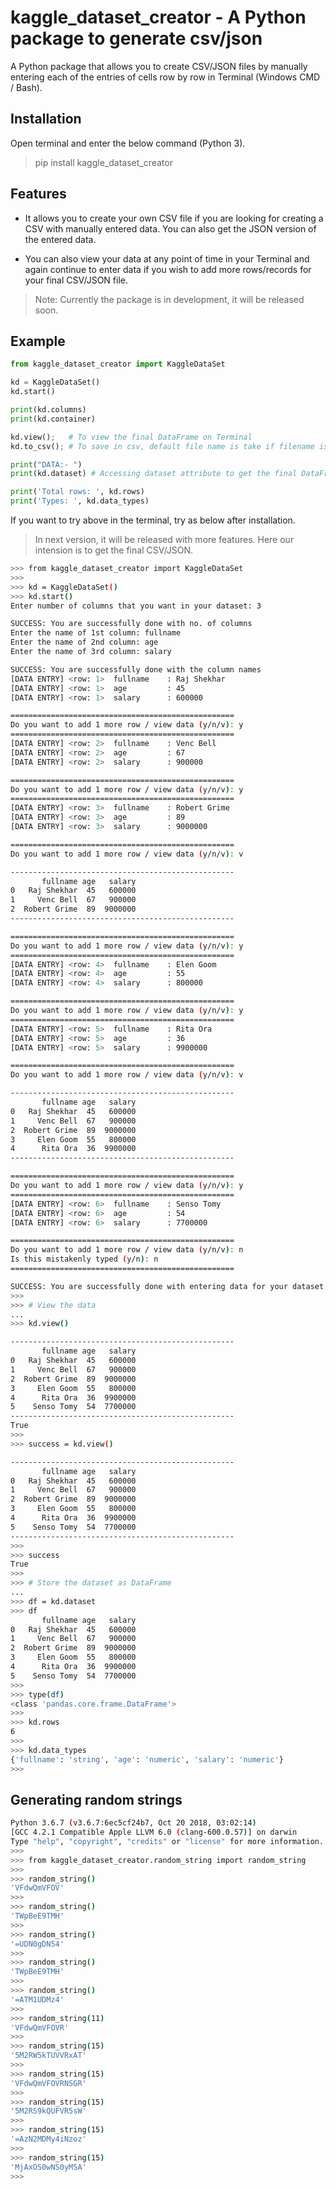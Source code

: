 # kaggle_dataset_creator - A  Python package to generate csv/json

A Python package that allows you to create CSV/JSON files by manually entering each
of the entries of cells row by row in Terminal (Windows CMD / Bash).


## Installation

Open terminal and enter the below command (Python 3).

> pip install kaggle_dataset_creator

## Features

+ It allows you to create your own CSV file if you are looking for creating a CSV with manually entered data. You can also get the JSON version of the entered data.

+ You can also view your data at any point of time in your Terminal and again continue 
to enter data if you wish to add more rows/records for your final CSV/JSON file.

> Note: Currently the package is in development, it will be released soon.

## Example

```python
from kaggle_dataset_creator import KaggleDataSet

kd = KaggleDataSet()
kd.start()

print(kd.columns)
print(kd.container)

kd.view();   # To view the final DataFrame on Terminal
kd.to_csv(); # To save in csv, default file name is take if filename is not provided 

print("DATA:- ")
print(kd.dataset) # Accessing dataset attribute to get the final DataFrame

print('Total rows: ', kd.rows)
print('Types: ', kd.data_types)
```

If you want to try above in the terminal, try as below after installation.

> In next version, it will be released with more features. Here our intension is to get the final CSV/JSON.

```bash
>>> from kaggle_dataset_creator import KaggleDataSet
>>>
>>> kd = KaggleDataSet()
>>> kd.start()
Enter number of columns that you want in your dataset: 3

SUCCESS: You are successfully done with no. of columns
Enter the name of 1st column: fullname
Enter the name of 2nd column: age
Enter the name of 3rd column: salary

SUCCESS: You are successfully done with the column names
[DATA ENTRY] <row: 1>  fullname    : Raj Shekhar
[DATA ENTRY] <row: 1>  age         : 45
[DATA ENTRY] <row: 1>  salary      : 600000

==================================================
Do you want to add 1 more row / view data (y/n/v): y
==================================================
[DATA ENTRY] <row: 2>  fullname    : Venc Bell
[DATA ENTRY] <row: 2>  age         : 67
[DATA ENTRY] <row: 2>  salary      : 900000

==================================================
Do you want to add 1 more row / view data (y/n/v): y
==================================================
[DATA ENTRY] <row: 3>  fullname    : Robert Grime
[DATA ENTRY] <row: 3>  age         : 89
[DATA ENTRY] <row: 3>  salary      : 9000000

==================================================
Do you want to add 1 more row / view data (y/n/v): v

--------------------------------------------------
       fullname age   salary
0   Raj Shekhar  45   600000
1     Venc Bell  67   900000
2  Robert Grime  89  9000000
--------------------------------------------------

==================================================
Do you want to add 1 more row / view data (y/n/v): y
==================================================
[DATA ENTRY] <row: 4>  fullname    : Elen Goom
[DATA ENTRY] <row: 4>  age         : 55
[DATA ENTRY] <row: 4>  salary      : 800000

==================================================
Do you want to add 1 more row / view data (y/n/v): y
==================================================
[DATA ENTRY] <row: 5>  fullname    : Rita Ora
[DATA ENTRY] <row: 5>  age         : 36
[DATA ENTRY] <row: 5>  salary      : 9900000

==================================================
Do you want to add 1 more row / view data (y/n/v): v

--------------------------------------------------
       fullname age   salary
0   Raj Shekhar  45   600000
1     Venc Bell  67   900000
2  Robert Grime  89  9000000
3     Elen Goom  55   800000
4      Rita Ora  36  9900000
--------------------------------------------------

==================================================
Do you want to add 1 more row / view data (y/n/v): y
==================================================
[DATA ENTRY] <row: 6>  fullname    : Senso Tomy
[DATA ENTRY] <row: 6>  age         : 54
[DATA ENTRY] <row: 6>  salary      : 7700000

==================================================
Do you want to add 1 more row / view data (y/n/v): n
Is this mistakenly typed (y/n): n
==================================================

SUCCESS: You are successfully done with entering data for your dataset
>>>
>>> # View the data
...
>>> kd.view()

--------------------------------------------------
       fullname age   salary
0   Raj Shekhar  45   600000
1     Venc Bell  67   900000
2  Robert Grime  89  9000000
3     Elen Goom  55   800000
4      Rita Ora  36  9900000
5    Senso Tomy  54  7700000
--------------------------------------------------
True
>>>
>>> success = kd.view()

--------------------------------------------------
       fullname age   salary
0   Raj Shekhar  45   600000
1     Venc Bell  67   900000
2  Robert Grime  89  9000000
3     Elen Goom  55   800000
4      Rita Ora  36  9900000
5    Senso Tomy  54  7700000
--------------------------------------------------
>>>
>>> success
True
>>>
>>> # Store the dataset as DataFrame
...
>>> df = kd.dataset
>>> df
       fullname age   salary
0   Raj Shekhar  45   600000
1     Venc Bell  67   900000
2  Robert Grime  89  9000000
3     Elen Goom  55   800000
4      Rita Ora  36  9900000
5    Senso Tomy  54  7700000
>>>
>>> type(df)
<class 'pandas.core.frame.DataFrame'>
>>>
>>> kd.rows
6
>>>
>>> kd.data_types
{'fullname': 'string', 'age': 'numeric', 'salary': 'numeric'}
>>>
```


## Generating random strings

```bash
Python 3.6.7 (v3.6.7:6ec5cf24b7, Oct 20 2018, 03:02:14) 
[GCC 4.2.1 Compatible Apple LLVM 6.0 (clang-600.0.57)] on darwin
Type "help", "copyright", "credits" or "license" for more information.
>>> 
>>> from kaggle_dataset_creator.random_string import random_string
>>> 
>>> random_string()
'VFdwQmVFOV'
>>> 
>>> random_string()
'TWpBeE9TMH'
>>> 
>>> random_string()
'=UDN0gDN54'
>>> 
>>> random_string()
'TWpBeE9TMH'
>>> 
>>> random_string()
'=ATM1UDMz4'
>>> 
>>> random_string(11)
'VFdwQmVFOVR'
>>> 
>>> random_string(15)
'5M2RW5kTUVVRxAT'
>>> 
>>> random_string(15)
'VFdwQmVFOVRNSGR'
>>> 
>>> random_string(15)
'5M2RS9kQUFVR5sW'
>>> 
>>> random_string(15)
'=AzN2MDMy4iNzoz'
>>> 
>>> random_string(15)
'MjAxOS0wNS0yMSA'
>>> 
```
